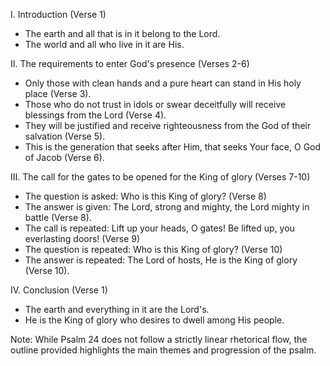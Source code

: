 I. Introduction (Verse 1)
- The earth and all that is in it belong to the Lord.
- The world and all who live in it are His.

II. The requirements to enter God's presence (Verses 2-6)
- Only those with clean hands and a pure heart can stand in His holy place (Verse 3).
- Those who do not trust in idols or swear deceitfully will receive blessings from the Lord (Verse 4).
- They will be justified and receive righteousness from the God of their salvation (Verse 5).
- This is the generation that seeks after Him, that seeks Your face, O God of Jacob (Verse 6).

III. The call for the gates to be opened for the King of glory (Verses 7-10)
- The question is asked: Who is this King of glory? (Verse 8)
- The answer is given: The Lord, strong and mighty, the Lord mighty in battle (Verse 8).
- The call is repeated: Lift up your heads, O gates! Be lifted up, you everlasting doors! (Verse 9)
- The question is repeated: Who is this King of glory? (Verse 10)
- The answer is repeated: The Lord of hosts, He is the King of glory (Verse 10).

IV. Conclusion (Verse 1)
- The earth and everything in it are the Lord's.
- He is the King of glory who desires to dwell among His people.

Note: While Psalm 24 does not follow a strictly linear rhetorical flow, the outline provided highlights the main themes and progression of the psalm.